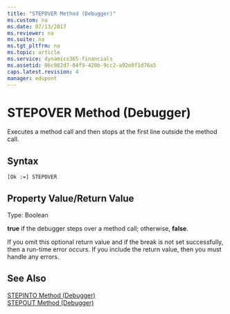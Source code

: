 ```yaml
---
title: "STEPOVER Method (Debugger)"
ms.custom: na
ms.date: 07/13/2017
ms.reviewer: na
ms.suite: na
ms.tgt_pltfrm: na
ms.topic: article
ms.service: dynamics365-financials
ms.assetid: 06c982d7-04f9-420b-9cc2-a92e8f1d76a5
caps.latest.revision: 4
manager: edupont
---
```


 

# STEPOVER Method (Debugger)
Executes a method call and then stops at the first line outside the method call.  
  
## Syntax  
  
```  
[Ok :=] STEPOVER   
```  
  
## Property Value/Return Value  
 Type: Boolean  
  
 **true** if the debugger steps over a method call; otherwise, **false**.  
  
 If you omit this optional return value and if the break is not set successfully, then a run-time error occurs. If you include the return value, then you must handle any errors.  
  
## See Also  
<!--Links [Breakpoints](Breakpoints.md) -->  
 [STEPINTO Method \(Debugger\)](devenv-STEPINTO-Method-Debugger.md)   
 [STEPOUT Method \(Debugger\)](devenv-STEPOUT-Method-Debugger.md)